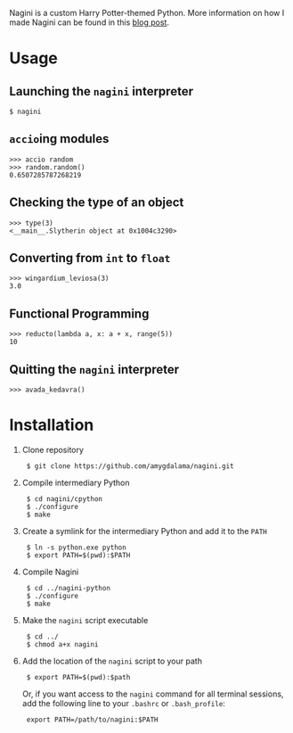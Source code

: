 Nagini is a custom Harry Potter-themed Python. More information on how I made Nagini can be found in this [blog post](http://mathamy.com/import-accio-bootstrapping-python-grammar.html).


# Usage

## Launching the `nagini` interpreter

    $ nagini

## `accio`ing modules

    >>> accio random
    >>> random.random()
    0.6507285787268219

## Checking the type of an object

    >>> type(3)
    <__main__.Slytherin object at 0x1004c3290>

## Converting from `int` to `float`

    >>> wingardium_leviosa(3)
    3.0

## Functional Programming

    >>> reducto(lambda a, x: a + x, range(5))
    10

## Quitting the `nagini` interpreter

    >>> avada_kedavra()


# Installation

1. Clone repository

        $ git clone https://github.com/amygdalama/nagini.git

2. Compile intermediary Python

        $ cd nagini/cpython
        $ ./configure
        $ make

3. Create a symlink for the intermediary Python and add it to the `PATH`

        $ ln -s python.exe python
        $ export PATH=$(pwd):$PATH

4. Compile Nagini

        $ cd ../nagini-python
        $ ./configure
        $ make

5. Make the `nagini` script executable

        $ cd ../
        $ chmod a+x nagini

6. Add the location of the `nagini` script to your path

        $ export PATH=$(pwd):$path

    Or, if you want access to the `nagini` command for all terminal sessions, add the following line to your `.bashrc` or `.bash_profile`:

        export PATH=/path/to/nagini:$PATH
